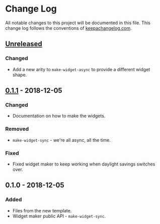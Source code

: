 # Change Log
All notable changes to this project will be documented in this file. This change log follows the conventions of [keepachangelog.com](http://keepachangelog.com/).

## [Unreleased]
### Changed
- Add a new arity to `make-widget-async` to provide a different widget shape.

## [0.1.1] - 2018-12-05
### Changed
- Documentation on how to make the widgets.

### Removed
- `make-widget-sync` - we're all async, all the time.

### Fixed
- Fixed widget maker to keep working when daylight savings switches over.

## 0.1.0 - 2018-12-05
### Added
- Files from the new template.
- Widget maker public API - `make-widget-sync`.

[Unreleased]: https://github.com/your-name/reactor/compare/0.1.1...HEAD
[0.1.1]: https://github.com/your-name/reactor/compare/0.1.0...0.1.1
